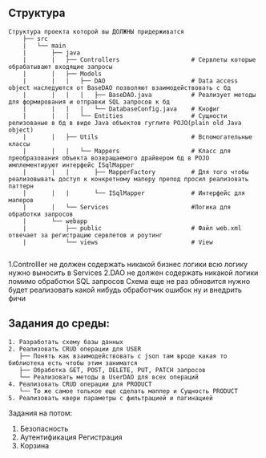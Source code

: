 ## Структура
```
Структура проекта которой вы ДОЛЖНЫ придерживатся
    ├── src                                        
    |   └── main
    |       ├── java
    |       |   ├── Controllers                    # Сервлеты которые обрабатывают входящие запросы
    |       |   ├── Models
    |       |   |   ├── DAO                        # Data access object наследуются от BaseDAO позволяют взаимодействовать с бд
    |       |   |   |   ├── BaseDAO.java           # Реализует методы для формирования и отправки SQL запросов к бд
    |       |   |   |   └── DatabaseConfig.java    # Кнофиг
    |       |   |   └── Entities                   # Сущности релизованые в бд в виде Java объектов гуглите POJO(plain old Java object)
    |       |   ├── Utils                          # Вспомогательные классы
    |       |   |   └── Mappers                    # Класс для преобразования объекта возвращаемого драйвером бд в POJO имплементируют интерфейс ISqlMapper
    |       |   |       ├── MapperFactory          # Для того чтобы реализовывать доступ к конкретному маперу препод просил реализовать паттерн
    |       |   |       └── ISqlMapper             # Интерфейс для маперов
    |       |   └── Services                       #Логика для обработки запросов
    |       └── webapp
    |           ├── public                         # Файл web.xml отвечает за регистрацию сервлетов и роутинг
    |           └── views                          # View


```

1.Controlller не должен содержать никакой бизнес логики всю логику нужно выносить в Services
2.DAO не должен содержать никакой логики помимо обработки SQL запросов
Схема еще не раз обновится нужно будет реализовать какой нибудь обработчик ошибок ну и внедрить фичи

## Задания до среды:
```
1. Разработать схему базы данных
2. Реализовать CRUD операции для USER
   ├── Понять как взаимодействовать с json там вроде какая то библиотека есть чтобы этим заниматся
   ├── Обработка GET, POST, DELETE, PUT, PATCH запросов
   └── Реализовать методы в UserDAO для всех операций
4. Реализовать CRUD операции для PRODUCT
   └── То же самое толькое еще сделать маппер и Сущность PRODUCT
5. Реализовать квери параметры с фильтрацией и пагинацией
```

Задания на потом:
1. Безопасность
2. Аутентификация Регистрация
3. Корзина
